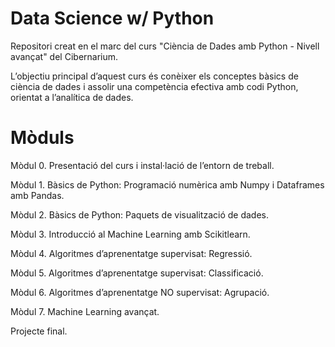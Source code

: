 # Data Science w/ Python
Repositori creat en el marc del curs "Ciència de Dades amb Python - Nivell avançat" del Cibernarium.

L’objectiu principal d’aquest curs és conèixer els conceptes bàsics de ciència de dades i
assolir una competència efectiva amb codi Python, orientat a l’analítica de dades.

# Mòduls

Mòdul 0. Presentació del curs i instal·lació de l’entorn de treball.

Mòdul 1. Bàsics de Python: Programació numèrica amb Numpy i Dataframes amb Pandas.

Mòdul 2. Bàsics de Python: Paquets de visualització de dades.

Mòdul 3. Introducció al Machine Learning amb Scikitlearn.

Mòdul 4. Algoritmes d’aprenentatge supervisat: Regressió.

Mòdul 5. Algoritmes d’aprenentatge supervisat: Classificació.

Mòdul 6. Algoritmes d’aprenentatge NO supervisat: Agrupació.

Mòdul 7. Machine Learning avançat.

Projecte final. 
